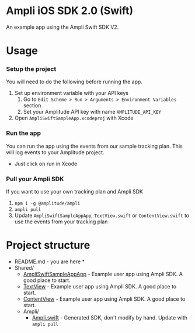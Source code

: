 # Ampli iOS SDK 2.0 (Swift)
An example app using the Ampli Swift SDK V2.

# Usage

### Setup the project
You will need to do the following before running the app.
1. Set up environment variable with your API keys
   1. Go to `Edit Scheme > Run > Arguments > Environment Variables` section
   2. Set your Amplitude API key with name `AMPLITUDE_API_KEY`
2. Open `AmpliSwiftSampleApp.xcodeproj` with Xcode

### Run the app
You can run the app using the events from our sample tracking plan.
This will log events to your Amplitude project.
* Just click on run in Xcode

### Pull your Ampli SDK
If you want to use your own tracking plan and Ampli SDK
1. `npm i -g @amplitude/ampli`
2. `ampli pull`
3. Update `AmpliSwiftSampleAppApp`, `TextView.swift` or `ContentView.swift` to use the events from your tracking plan

# Project structure
* README.md - you are here *
* Shared/ 
  * [AmpliSwiftSampleAppApp](Shared/AmpliSwiftSampleAppApp.swift) - Example user app using Ampli SDK. A good place to start.
  * [TextView](Shared/TextView.swift) - Example user app using Ampli SDK. A good place to start.
  * [ContentView](Shared/ContentView.swift) - Example user app using Ampli SDK. A good place to start.
  * Ampli/
    * [Ampli.swift](Shared/Ampli/Ampli.swift) - Generated SDK, don't modify by hand. Update with `ampli pull`
